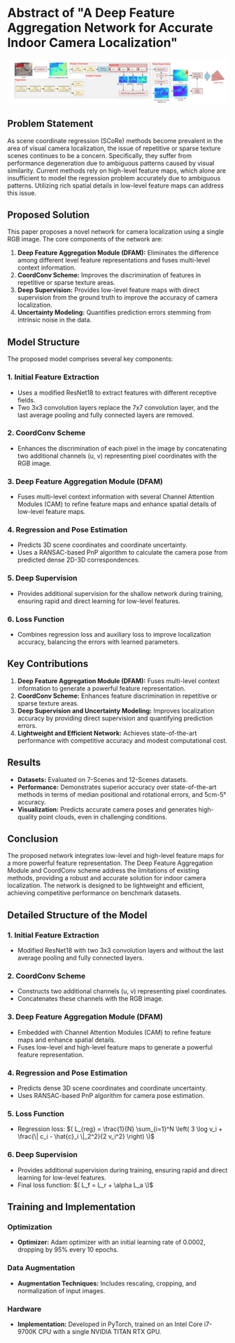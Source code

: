 # Abstract of "A Deep Feature Aggregation Network for Accurate Indoor Camera Localization"

![Deep Feature Aggregation Network Architecture](https://github.com/Husseinhhameed/Transformer-Based-Camera-localization-review/blob/main/images/aggrigation.png)

## Problem Statement

As scene coordinate regression (SCoRe) methods become prevalent in the area of visual camera localization, the issue of repetitive or sparse texture scenes continues to be a concern. Specifically, they suffer from performance degeneration due to ambiguous patterns caused by visual similarity. Current methods rely on high-level feature maps, which alone are insufficient to model the regression problem accurately due to ambiguous patterns. Utilizing rich spatial details in low-level feature maps can address this issue.

## Proposed Solution

This paper proposes a novel network for camera localization using a single RGB image. The core components of the network are:

1. **Deep Feature Aggregation Module (DFAM):** Eliminates the difference among different level feature representations and fuses multi-level context information.
2. **CoordConv Scheme:** Improves the discrimination of features in repetitive or sparse texture areas.
3. **Deep Supervision:** Provides low-level feature maps with direct supervision from the ground truth to improve the accuracy of camera localization.
4. **Uncertainty Modeling:** Quantifies prediction errors stemming from intrinsic noise in the data.

## Model Structure

The proposed model comprises several key components:

### 1. Initial Feature Extraction

- Uses a modified ResNet18 to extract features with different receptive fields.
- Two 3x3 convolution layers replace the 7x7 convolution layer, and the last average pooling and fully connected layers are removed.

### 2. CoordConv Scheme

- Enhances the discrimination of each pixel in the image by concatenating two additional channels (u, v) representing pixel coordinates with the RGB image.

### 3. Deep Feature Aggregation Module (DFAM)

- Fuses multi-level context information with several Channel Attention Modules (CAM) to refine feature maps and enhance spatial details of low-level feature maps.

### 4. Regression and Pose Estimation

- Predicts 3D scene coordinates and coordinate uncertainty.
- Uses a RANSAC-based PnP algorithm to calculate the camera pose from predicted dense 2D-3D correspondences.

### 5. Deep Supervision

- Provides additional supervision for the shallow network during training, ensuring rapid and direct learning for low-level features.

### 6. Loss Function

- Combines regression loss and auxiliary loss to improve localization accuracy, balancing the errors with learned parameters.

## Key Contributions

1. **Deep Feature Aggregation Module (DFAM):** Fuses multi-level context information to generate a powerful feature representation.
2. **CoordConv Scheme:** Enhances feature discrimination in repetitive or sparse texture areas.
3. **Deep Supervision and Uncertainty Modeling:** Improves localization accuracy by providing direct supervision and quantifying prediction errors.
4. **Lightweight and Efficient Network:** Achieves state-of-the-art performance with competitive accuracy and modest computational cost.

## Results

- **Datasets:** Evaluated on 7-Scenes and 12-Scenes datasets.
- **Performance:** Demonstrates superior accuracy over state-of-the-art methods in terms of median positional and rotational errors, and 5cm-5° accuracy.
- **Visualization:** Predicts accurate camera poses and generates high-quality point clouds, even in challenging conditions.

## Conclusion

The proposed network integrates low-level and high-level feature maps for a more powerful feature representation. The Deep Feature Aggregation Module and CoordConv scheme address the limitations of existing methods, providing a robust and accurate solution for indoor camera localization. The network is designed to be lightweight and efficient, achieving competitive performance on benchmark datasets.

## Detailed Structure of the Model

### 1. Initial Feature Extraction

- Modified ResNet18 with two 3x3 convolution layers and without the last average pooling and fully connected layers.

### 2. CoordConv Scheme

- Constructs two additional channels (u, v) representing pixel coordinates.
- Concatenates these channels with the RGB image.

### 3. Deep Feature Aggregation Module (DFAM)

- Embedded with Channel Attention Modules (CAM) to refine feature maps and enhance spatial details.
- Fuses low-level and high-level feature maps to generate a powerful feature representation.

### 4. Regression and Pose Estimation

- Predicts dense 3D scene coordinates and coordinate uncertainty.
- Uses RANSAC-based PnP algorithm for camera pose estimation.

### 5. Loss Function

- Regression loss: $( L_{reg} = \frac{1}{N} \sum_{i=1}^N \left( 3 \log v_i + \frac{\| c_i - \hat{c}_i \|_2^2}{2 v_i^2} \right) \)$

### 6. Deep Supervision

- Provides additional supervision during training, ensuring rapid and direct learning for low-level features.
- Final loss function: $( L_f = L_r + \alpha L_a \)$

## Training and Implementation

### Optimization

- **Optimizer:** Adam optimizer with an initial learning rate of 0.0002, dropping by 95% every 10 epochs.

### Data Augmentation

- **Augmentation Techniques:** Includes rescaling, cropping, and normalization of input images.

### Hardware

- **Implementation:** Developed in PyTorch, trained on an Intel Core i7-9700K CPU with a single NVIDIA TITAN RTX GPU.


